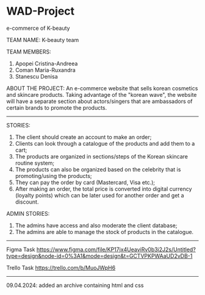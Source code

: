 # WAD-Project
e-commerce of K-beauty

TEAM NAME: K-beauty team

TEAM MEMBERS:
1. Apopei Cristina-Andreea
2. Coman Maria-Ruxandra
3. Stanescu Denisa
   
ABOUT THE PROJECT:
An e-commerce website that sells korean cosmetics and skincare products. Taking advantage of the "korean wave", the website will have a separate section about actors/singers that are ambassadors of certain brands to promote the products.

-----------------------------------------------

STORIES:
1. The client should create an account to make an order;
2. Clients can look through a catalogue of the products and add them to a cart;
3. The products are organized in sections/steps of the Korean skincare routine system;
4. The products can also be organized based on the celebrity that is promoting/using the products;
5. They can pay the order by card (Mastercard, Visa etc.);
6. After making an order, the total price is converted into digital currency (loyalty points) which can be later used for another order and get a discount.
   

ADMIN STORIES:
1. The admins have access and also moderate the client database;
2. The admins are able to manage the stock of products in the catalogue.

-----------------------------------------------

Figma Task
https://www.figma.com/file/KP17jx4UeaviRv0b3i2J2s/Untitled?type=design&node-id=0%3A1&mode=design&t=GCTVPKPWAaUD2vDB-1

Trello Task
https://trello.com/b/MuoJWpH6

-----------------------------------------------

09.04.2024: added an archive containing html and css
